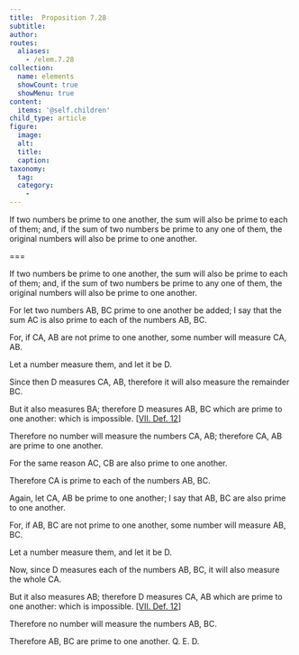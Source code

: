 ```yaml
---
title:  Proposition 7.28
subtitle: 
author:
routes:
  aliases:
    - /elem.7.28
collection:
  name: elements
  showCount: true
  showMenu: true
content:
  items: '@self.children'
child_type: article
figure:
  image:
  alt:
  title:
  caption:
taxonomy:
  tag:
  category:
    - 
---
```


<p>
       <hi rend="ital">If two numbers be prime to one another, the sum will also be prime to each of them; and, if the sum of two numbers be prime to any one of them, the original numbers will also be prime to one another.</hi>
      </p>

===

<p>
       <span class="ital">If two numbers be prime to one another, the sum will also be prime to each of them; and, if the sum of two numbers be prime to any one of them, the original numbers will also be prime to one another.</span>
      </p>

<p>For let two numbers <span class="ital">AB</span>, <span class="ital">BC</span> prime to one another be added; I say that the sum <span class="ital">AC</span> is also prime to each of the numbers <span class="ital">AB</span>, <span class="ital">BC</span>. 
      </p>

<p>For, if <span class="ital">CA</span>, <span class="ital">AB</span> are not prime to one another, some number will measure <span class="ital">CA</span>, <span class="ital">AB</span>. </p>

<p>Let a number measure them, and let it be <span class="ital">D</span>. </p>

<p>Since then <span class="ital">D</span> measures <span class="ital">CA</span>, <span class="ital">AB</span>, therefore it will also measure the remainder <span class="ital">BC</span>. </p>

<p>But it also measures <span class="ital">BA</span>; therefore <span class="ital">D</span> measures <span class="ital">AB</span>, <span class="ital">BC</span> which are prime to one another: which is impossible. [<a href="/elem.7.def.12">VII. Def. 12</a>] </p>

<p>Therefore no number will measure the numbers <span class="ital">CA</span>, <span class="ital">AB</span>; therefore <span class="ital">CA</span>, <span class="ital">AB</span> are prime to one another. </p>

<p>For the same reason <span class="ital">AC</span>, <span class="ital">CB</span> are also prime to one another. </p>

<p>Therefore <span class="ital">CA</span> is prime to each of the numbers <span class="ital">AB</span>, <span class="ital">BC</span>. </p>

<p>Again, let <span class="ital">CA</span>, <span class="ital">AB</span> be prime to one another; I say that <span class="ital">AB</span>, <span class="ital">BC</span> are also prime to one another. </p>

<p>For, if <span class="ital">AB</span>, <span class="ital">BC</span> are not prime to one another, some number will measure <span class="ital">AB</span>, <span class="ital">BC</span>. <pb n="330"/></p>

<p>Let a number measure them, and let it be <span class="ital">D</span>. </p>

<p>Now, since <span class="ital">D</span> measures each of the numbers <span class="ital">AB</span>, <span class="ital">BC</span>, it will also measure the whole <span class="ital">CA</span>. </p>

<p>But it also measures <span class="ital">AB</span>; therefore <span class="ital">D</span> measures <span class="ital">CA</span>, <span class="ital">AB</span> which are prime to one another: which is impossible. [<a href="/elem.7.def.12">VII. Def. 12</a>] </p>

<p>Therefore no number will measure the numbers <span class="ital">AB</span>, <span class="ital">BC</span>. </p>

<p>Therefore <span class="ital">AB</span>, <span class="ital">BC</span> are prime to one another. Q. E. D.</p>
